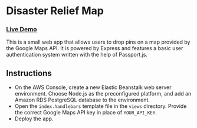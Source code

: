 # Disaster Relief Map
### [Live Demo](http://disaster-relief-map.us-east-2.elasticbeanstalk.com/)

This is a small web app that allows users to drop pins on a map provided by the Google Maps API. It is powered by Express and features a basic user authentication system written with the help of Passport.js.

## Instructions
* On the AWS Console, create a new Elastic Beanstalk web server environment. Choose Node.js as the preconfigured platform, and add an Amazon RDS PostgreSQL database to the environment.
* Open the `index.handlebars` template file in the `views` directory. Provide the correct Google Maps API key in place of `YOUR_API_KEY`.
* Deploy the app.
